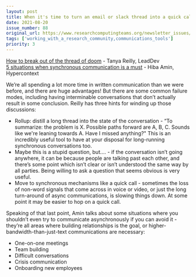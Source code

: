 ```yaml
---
layout: post
title: When it's time to turn an email or slack thread into a quick call
date: 2021-08-20
issue_number: 88
original_url: https://www.researchcomputingteams.org/newsletter_issues/0088
tags: ['working_with_a_research_community,communications_tools']
priority: 3
---
```


<!-- markdownlint-disable MD033 -->
<!-- markdownlint-disable MD041 -->
<!-- markdownlint-disable MD049 -->

[How to break out of the thread of doom](https://leaddev.com/productivity-eng-velocity/how-break-out-thread-doom) - Tanya Reilly, LeadDev<br/>
[5 situations when synchronous communication is a must](https://hypercontext.com/blog/communication/when-to-use-synchronous-communication) - Hiba Amin, Hypercontext

We’re all spending a lot more time in written communication than we were before, and there are huge advantages!  But there are some common failure modes, including having interminable conversations that don’t actually result in some conclusion.   Reilly has three hints for winding up those discussions:

- Rollup: distill a long thread into the state of the conversation - “To summarize: the problem is X. Possible paths forward are A, B, C. Sounds like we're leaning towards A. Have I missed anything?"   This is an incredibly useful tool to have at your disposal for long-running synchronous conversations too.
- Maybe this is a stupid question, but…. - if the conversation isn’t going anywhere, it can be because people are talking past each other, and there’s some point which isn’t clear or isn’t understood the same way by all parties.  Being willing to ask a question that seems obvious is very useful.
- Move to synchronous mechanisms like a quick call - sometimes the loss of non-word signals that come across in voice or video, or just the long turn-around of async communications, is slowing things down.  At some point it may be easier to hop on a quick call.

Speaking of that last point, Amin talks about some situations where you shouldn’t even try to communicate asynchronously if you can avoid it - they’re all areas where building relationships is the goal, or higher-bandwidth-than-just-text communications are necessary:

- One-on-one meetings
- Team building
- Difficult conversations
- Crisis communication
- Onboarding new employees
